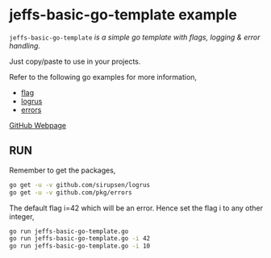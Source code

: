 # jeffs-basic-go-template example

`jeffs-basic-go-template` _is a simple go template with
flags, logging & error handling._

Just copy/paste to use in your projects.

Refer to the following go examples for more information,

* [flag](https://github.com/JeffDeCola/my-go-examples/tree/master/packages/flag)
* [logrus](https://github.com/JeffDeCola/my-go-examples/tree/master/packages/logrus)
* [errors](https://github.com/JeffDeCola/my-go-examples/tree/master/packages/errors)

[GitHub Webpage](https://jeffdecola.github.io/my-go-examples/)

## RUN

Remember to get the packages,

```bash
go get -u -v github.com/sirupsen/logrus
go get -u -v github.com/pkg/errors
```

The default flag i=42 which will be an error. Hence set the flag i to
any other integer,

```bash
go run jeffs-basic-go-template.go
go run jeffs-basic-go-template.go -i 42
go run jeffs-basic-go-template.go -i 10
```
